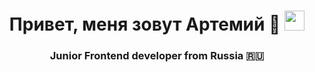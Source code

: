 <h1 align="center">Привет, меня зовут Артемий 👋
<img src="https://github.com/blackcater/blackcater/raw/main/images/Hi.gif" height="32"/></h1>
<h3 align="center">Junior Frontend developer from Russia 🇷🇺</h3>

<!--
**artvezhl/artvezhl** is a ✨ _special_ ✨ repository because its `README.md` (this file) appears on your GitHub profile.

Here are some ideas to get you started:

- 🔭 I’m currently working on ...
- 🌱 I’m currently learning ...
- 👯 I’m looking to collaborate on ...
- 🤔 I’m looking for help with ...
- 💬 Ask me about ...
- 📫 How to reach me: ...
- 😄 Pronouns: ...
- ⚡ Fun fact: ...
-->
